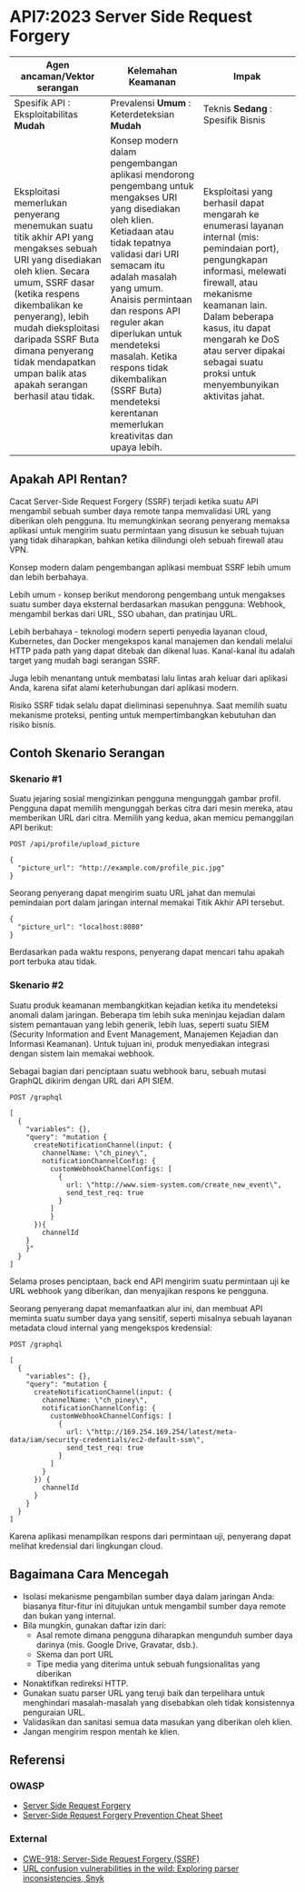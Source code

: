 # API7:2023 Server Side Request Forgery

| Agen ancaman/Vektor serangan | Kelemahan Keamanan | Impak |
| - | - | - |
| Spesifik API : Eksploitabilitas **Mudah** | Prevalensi **Umum** : Keterdeteksian **Mudah** | Teknis **Sedang** : Spesifik Bisnis |
| Eksploitasi memerlukan penyerang menemukan suatu titik akhir API yang mengakses sebuah URI yang disediakan oleh klien. Secara umum, SSRF dasar (ketika respens dikembalikan ke penyerang), lebih mudah dieksploitasi daripada SSRF Buta dimana penyerang tidak mendapatkan umpan balik atas apakah serangan berhasil atau tidak. | Konsep modern dalam pengembangan aplikasi mendorong pengembang untuk mengakses URI yang disediakan oleh klien. Ketiadaan atau tidak tepatnya validasi dari URI semacam itu adalah masalah yang umum. Anaisis permintaan dan respons API reguler akan diperlukan untuk mendeteksi masalah. Ketika respons tidak dikembalikan (SSRF Buta) mendeteksi kerentanan memerlukan kreativitas dan upaya lebih. | Eksploitasi yang berhasil dapat mengarah ke enumerasi layanan internal (mis: pemindaian port), pengungkapan informasi, melewati firewall, atau mekanisme keamanan lain. Dalam beberapa kasus, itu dapat mengarah ke DoS atau server dipakai sebagai suatu proksi untuk menyembunyikan aktivitas jahat. |

## Apakah API Rentan?

Cacat Server-Side Request Forgery (SSRF) terjadi ketika suatu API mengambil
sebuah sumber daya remote tanpa memvalidasi URL yang diberikan oleh pengguna.
Itu memungkinkan seorang penyerang memaksa aplikasi untuk mengirim suatu
permintaan yang disusun ke sebuah tujuan yang tidak diharapkan, bahkan ketika
dilindungi oleh sebuah firewall atau VPN.

Konsep modern dalam pengembangan aplikasi membuat SSRF lebih umum dan lebih
berbahaya.

Lebih umum - konsep berikut mendorong pengembang untuk mengakses suatu sumber
daya eksternal berdasarkan masukan pengguna: Webhook, mengambil berkas dari
URL, SSO ubahan, dan pratinjau URL.

Lebih berbahaya - teknologi modern seperti penyedia layanan cloud, Kubernetes,
dan Docker mengekspos kanal manajemen dan kendali melalui HTTP pada path yang
dapat ditebak dan dikenal luas. Kanal-kanal itu adalah target yang mudah bagi
serangan SSRF.

Juga lebih menantang untuk membatasi lalu lintas arah keluar dari aplikasi
Anda, karena sifat alami keterhubungan dari aplikasi modern.

Risiko SSRF tidak selalu dapat dieliminasi sepenuhnya. Saat memilih suatu
mekanisme proteksi, penting untuk mempertimbangkan kebutuhan dan risiko
bisnis.

## Contoh Skenario Serangan

### Skenario #1

Suatu jejaring sosial mengizinkan pengguna mengunggah gambar profil. Pengguna
dapat memilih mengunggah berkas citra dari mesin mereka, atau memberikan URL
dari citra. Memilih yang kedua, akan memicu pemanggilan API berikut:

```
POST /api/profile/upload_picture

{
  "picture_url": "http://example.com/profile_pic.jpg"
}
```

Seorang penyerang dapat mengirim suatu URL jahat dan memulai pemindaian port
dalam jaringan internal memakai Titik Akhir API tersebut.

```
{
  "picture_url": "localhost:8080"
}
```

Berdasarkan pada waktu respons, penyerang dapat mencari tahu apakah port
terbuka atau tidak.

### Skenario #2

Suatu produk keamanan membangkitkan kejadian ketika itu mendeteksi anomali
dalam jaringan. Beberapa tim lebih suka meninjau kejadian dalam sistem
pemantauan yang lebih generik, lebih luas, seperti suatu SIEM (Security
Information and Event Management, Manajemen Kejadian dan Informasi Keamanan).
Untuk tujuan ini, produk menyediakan integrasi dengan sistem lain memakai
webhook.

Sebagai bagian dari penciptaan suatu webhook baru, sebuah mutasi GraphQL
dikirim dengan URL dari API SIEM.

```
POST /graphql

[
  {
    "variables": {},
    "query": "mutation {
      createNotificationChannel(input: {
        channelName: \"ch_piney\",
        notificationChannelConfig: {
          customWebhookChannelConfigs: [
            {
              url: \"http://www.siem-system.com/create_new_event\",
              send_test_req: true
            }
          ]
    	  }
  	  }){
    	channelId
  	}
	}"
  }
]

```

Selama proses penciptaan, back end API mengirim suatu permintaan uji ke URL
webhook yang diberikan, dan menyajikan respons ke pengguna.

Seorang penyerang dapat memanfaatkan alur ini, dan membuat API meminta suatu
sumber daya yang sensitif, seperti misalnya sebuah layanan metadata cloud
internal yang mengekspos kredensial:

```
POST /graphql

[
  {
    "variables": {},
    "query": "mutation {
      createNotificationChannel(input: {
        channelName: \"ch_piney\",
        notificationChannelConfig: {
          customWebhookChannelConfigs: [
            {
              url: \"http://169.254.169.254/latest/meta-data/iam/security-credentials/ec2-default-ssm\",
              send_test_req: true
            }
          ]
        }
      }) {
        channelId
      }
    }
  }
]
```

Karena aplikasi menampilkan respons dari permintaan uji, penyerang dapat 
melihat kredensial dari lingkungan cloud.

## Bagaimana Cara Mencegah

* Isolasi mekanisme pengambilan sumber daya dalam jaringan Anda: biasanya
  fitur-fitur ini ditujukan untuk mengambil sumber daya remote dan bukan
  yang internal.
* Bila mungkin, gunakan daftar izin dari:
  * Asal remote dimana pengguna diharapkan mengunduh sumber daya darinya
    (mis. Google Drive, Gravatar, dsb.).
  * Skema dan port URL
  * Tipe media yang diterima untuk sebuah fungsionalitas yang diberikan
* Nonaktifkan redireksi HTTP.
* Gunakan suatu parser URL yang teruji baik dan terpelihara untuk menghindari
  masalah-masalah yang disebabkan oleh tidak konsistennya penguraian URL.
* Validasikan dan sanitasi semua data masukan yang diberikan oleh klien.
* Jangan mengirim respon mentah ke klien.

## Referensi

### OWASP

* [Server Side Request Forgery][1]
* [Server-Side Request Forgery Prevention Cheat Sheet][2]

### External

* [CWE-918: Server-Side Request Forgery (SSRF)][3]
* [URL confusion vulnerabilities in the wild: Exploring parser inconsistencies,
   Snyk][4]

[1]: https://owasp.org/www-community/attacks/Server_Side_Request_Forgery
[2]: https://cheatsheetseries.owasp.org/cheatsheets/Server_Side_Request_Forgery_Prevention_Cheat_Sheet.html
[3]: https://cwe.mitre.org/data/definitions/918.html
[4]: https://snyk.io/blog/url-confusion-vulnerabilities/
